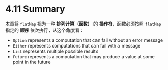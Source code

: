 # 4.11 Summary

本章将 `flatMap` 视为一种 **排列计算（函数）** 的 **操作符**，函数必须按照 `flatMap` 指定的 **顺序** 依次执行，从这个角度看：

* `Option` represents a computation that can fail without an error message
* `Either` represents computations that can fail with a message
* `List` represents multiple possible results
* `Future` represents a computation that may produce a value at some point in the future